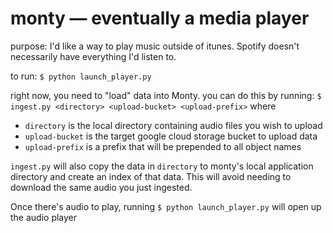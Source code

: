 # monty — eventually a media player

purpose: I'd like a way to play music outside of itunes. Spotify doesn't necessarily have everything I'd listen to.

to run: `$ python launch_player.py`

right now, you need to "load" data into Monty. you can do this by running:
`$ ingest.py <directory> <upload-bucket> <upload-prefix>`
where
- `directory` is the local directory containing audio files you wish to upload
- `upload-bucket` is the target google cloud storage bucket to upload data
- `upload-prefix` is a prefix that will be prepended to all object names

`ingest.py` will also copy the data in `directory` to monty's local application directory and create an index of that data. This will avoid needing to download the same audio you just ingested.

Once there's audio to play, running `$ python launch_player.py` will open up the audio player
